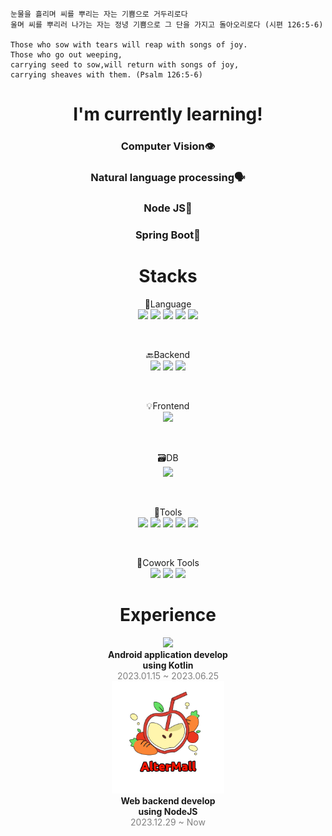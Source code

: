<div align="left">

~~~
눈물을 흘리며 씨를 뿌리는 자는 기쁨으로 거두리로다
울며 씨를 뿌리러 나가는 자는 정녕 기쁨으로 그 단을 가지고 돌아오리로다 (시편 126:5-6)

Those who sow with tears will reap with songs of joy.
Those who go out weeping,
carrying seed to sow,will return with songs of joy,
carrying sheaves with them. (Psalm 126:5-6)
~~~

</div>


<div align="center">
    
# I'm currently learning!
### **Computer Vision**👁️

### **Natural language processing**🗣️

### **Node JS**🔨

### **Spring Boot**🌱

# Stacks
<p align="center" display="inline-block">
    🔡Language <br>
    <img src="https://img.shields.io/badge/JAVA-007396?style=for-the-badge&logo=JAVA&logoColor=white"> 
    <img src="https://img.shields.io/badge/Python-3776AB?style=for-the-badge&logo=Python&logoColor=white">
    <img src="https://img.shields.io/badge/javascript-F7DF1E?style=for-the-badge&logo=javascript&logoColor=black">
    <img src="https://img.shields.io/badge/kotlin-7F52FF?style=for-the-badge&logo=kotlin&logoColor=black">
    <img src="https://img.shields.io/badge/C++-00599C?style=for-the-badge&logo=cplusplus&logoColor=black">
</p><br>

<p align="center" display="inline-block">
    🔙Backend <br>
    <img src="https://img.shields.io/badge/Spring-6DB33F?style=for-the-badge&logo=Spring&logoColor=white">
    <img src="https://img.shields.io/badge/SpringBoot-6DB33F?style=for-the-badge&logo=SpringBoot&logoColor=white">
    <img src="https://img.shields.io/badge/NodeJS-339933?style=for-the-badge&logo=nodedotjs&logoColor=white">
</p><br>

<p align="center" display="inline-block">
    💡Frontend <br>
    <img src="https://img.shields.io/badge/React-61DAFB?style=for-the-badge&logo=React&logoColor=white">
</p><br>

<p align="center" display="inline-block">
    🗃️DB<br>
    <img src="https://img.shields.io/badge/MySQL-4479A1?style=for-the-badge&logo=mysql&logoColor=white">
</p><br>

<p align="center" display="inline-block">
    🔨Tools <br>
    <img src="https://img.shields.io/badge/IntelliJ-000000?style=for-the-badge&logo=IntelliJ IDEA&logoColor=white">
    <img src="https://img.shields.io/badge/VScode-007ACC?style=for-the-badge&logo=visualstudiocode&logoColor=white">
    <img src="https://img.shields.io/badge/Android Studio-3DDC84?style=for-the-badge&logo=androidstudio&logoColor=white">
    <img src="https://img.shields.io/badge/postman-FF6C37?style=for-the-badge&logo=Postman&logoColor=white">
    <img src="https://img.shields.io/badge/MySQL Workbench-4479A1?style=for-the-badge&logo=mysql&logoColor=white">
  
</p><br>

<p align="center" display="inline-block">
    👏Cowork Tools 
    <br>
    <img src="https://img.shields.io/badge/Github-000000?style=for-the-badge&logo=github&logoColor=white">
    <img src="https://img.shields.io/badge/Notion-000000?style=for-the-badge&logo=notion&logoColor=white">
    <img src="https://img.shields.io/badge/Slack-4A154B?style=for-the-badge&logo=slack&logoColor=white">
    </br>
</p>

</div>

<div align="center">

# Experience

<div align=center>
 <a href="https://www.23haru.com">
  <img src="https://avatars.githubusercontent.com/u/126999366" height="90"/>
 </a>
 <div><strong>Android application develop</strong></div>
 <div><strong>using Kotlin</strong><div>
 <div style='color:gray'>2023.01.15 ~ 2023.06.25</div>
</div>
     
<div align=center>
 <a href="https://altermall.site">
  <img src="./static/alterMallIcon.jpeg" height="180"/>
 </a>
 <div><strong>Web backend develop </strong></div>
 <div><strong>using NodeJS</strong><div>
 <div style='color:gray'>2023.12.29 ~ Now</div>
</div>
 
<!---![Topadonijah's GitHub stats](https://github-readme-stats.vercel.app/api?username=Topadonijah&show_icons=true&theme=radical)--->
<!--- [![Solved.ac 프로필](http://mazassumnida.wtf/api/v2/generate_badge?boj=tasong12)](https://solved.ac/tasong12) --->

</div>


<!---
Topadonijah/Topadonijah is a ✨ special ✨ repository because its `README.md` (this file) appears on your GitHub profile.
You can click the Preview link to take a look at your changes.
--->

